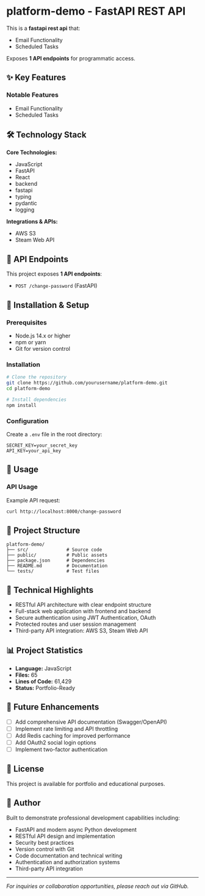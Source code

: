 # platform-demo - FastAPI REST API


This is a **fastapi rest api** that:
- Email Functionality
- Scheduled Tasks

Exposes **1 API endpoints** for programmatic access.

## ✨ Key Features

### Notable Features
- Email Functionality
- Scheduled Tasks

## 🛠️ Technology Stack

**Core Technologies:**
- JavaScript
- FastAPI
- React
- backend
- fastapi
- typing
- pydantic
- logging

**Integrations & APIs:**
- AWS S3
- Steam Web API

## 🔌 API Endpoints

This project exposes **1 API endpoints**:

- `POST /change-password` (FastAPI)

## 🚀 Installation & Setup

### Prerequisites

- Node.js 14.x or higher
- npm or yarn
- Git for version control

### Installation

```bash
# Clone the repository
git clone https://github.com/yourusername/platform-demo.git
cd platform-demo

# Install dependencies
npm install
```

### Configuration

Create a `.env` file in the root directory:

```env
SECRET_KEY=your_secret_key
API_KEY=your_api_key
```

## 📖 Usage


### API Usage

Example API request:

```bash
curl http://localhost:8000/change-password
```

## 📁 Project Structure

```
platform-demo/
├── src/              # Source code
├── public/           # Public assets
├── package.json      # Dependencies
├── README.md         # Documentation
└── tests/            # Test files
```

## 🔧 Technical Highlights

- RESTful API architecture with clear endpoint structure
- Full-stack web application with frontend and backend
- Secure authentication using JWT Authentication, OAuth
- Protected routes and user session management
- Third-party API integration: AWS S3, Steam Web API

## 📊 Project Statistics

- **Language:** JavaScript
- **Files:** 65
- **Lines of Code:** 61,429
- **Status:** Portfolio-Ready

## 🚧 Future Enhancements

- [ ] Add comprehensive API documentation (Swagger/OpenAPI)
- [ ] Implement rate limiting and API throttling
- [ ] Add Redis caching for improved performance
- [ ] Add OAuth2 social login options
- [ ] Implement two-factor authentication

## 📄 License

This project is available for portfolio and educational purposes.

## 👤 Author

Built to demonstrate professional development capabilities including:
- FastAPI and modern async Python development
- RESTful API design and implementation
- Security best practices
- Version control with Git
- Code documentation and technical writing
- Authentication and authorization systems
- Third-party API integration

---

*For inquiries or collaboration opportunities, please reach out via GitHub.*